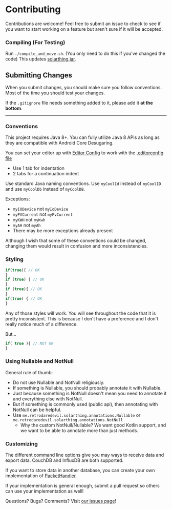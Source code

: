 # Contributing
Contributions are welcome! Feel free to submit an issue to check to see if you want to start working on a feature but aren't
sure if it will be accepted.

### Compiling (For Testing)
Run `./compile_and_move.sh`. (You only need to do this if you've changed the code) This updates [solarthing.jar](program/solarthing.jar).

## Submitting Changes
When you submit changes, you should make sure you follow conventions. Most of the time you should test your changes.

If the `.gitignore` file needs something added to it, please add it **at the bottom**.

---

### Conventions
This project requires Java 8+. You can fully utilize Java 8 APIs as long as they are compatible with Android Core Desugaring.

You can set your editor up with [Editor Config](https://www.editorconfig.org) to work with the [.editorconfig file](.editorconfig)
* Use 1 tab for indentation
* 2 tabs for a continuation indent

Use standard Java naming conventions. Use `myCoolId` instead of `myCoolID` and use `myCoolDb` instead of `myCoolDB`. 

Exceptions:
* `myIODevice` not `myIoDevice`
* `myPVCurrent` not `myPvCurrent`
* `myKWH` not `myKwh`
* `myAH` not `myAh`
* There may be more exceptions already present

Although I wish that some of these conventions could be changed, changing them would result in confusion and more inconsistencies.

### Styling
```javascript
if(true){ // OK
}
if (true) { // OK
}
if (true){ // OK
}
if(true) { // OK
}
```
Any of those styles will work. You will see throughout the code that it is pretty inconsistent.
This is because I don't have a preference and I don't really notice much of a difference.

But...
```javascript
if( true ){ // NOT OK
}
```

### Using Nullable and NotNull
General rule of thumb:
* Do not use Nullable and NotNull religiously.
* If something is Nullable, you should probably annotate it with Nullable.
* Just because something is NotNull doesn't mean you need to annotate it and everything else with NotNull.
* But if something is commonly used (public api), then annotating with NotNull can be helpful.
* Use `me.retrodaredevil.solarthing.annotations.Nullable` or `me.retrodaredevil.solarthing.annotations.NotNull`
  * Why the custom NotNull/Nullable? We want good Kotlin support, and we want to be able to annotate more than just methods.

### Customizing
The different command line options give you may ways to receive data and export data. CouchDB and InfluxDB
are both supported.

If you want to store data in another database, you can create your own implementation of [PacketHandler](core/src/main/java/me/retrodaredevil/solarthing/packets/handling/PacketHandler.java)

If your implementation is general enough, submit a pull request so others can use your implementation as well!

Questions? Bugs? Comments? Visit [our issues page](https://github.com/wildmountainfarms/solarthing)!
